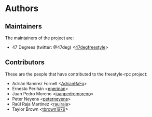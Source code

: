 # Authors

## Maintainers

The maintainers of the project are:

* 47 Degrees (twitter: @47deg) <[47degfreestyle](https://github.com/47degfreestyle)>

## Contributors

These are the people that have contributed to the freestyle-rpc project:

* Adrián Ramírez Fornell <[AdrianRaFo](https://github.com/AdrianRaFo)>
* Ernesto Periñán <[eperinan](https://github.com/eperinan)>
* Juan Pedro Moreno <[juanpedromoreno](https://github.com/juanpedromoreno)>
* Peter Neyens <[peterneyens](https://github.com/peterneyens)>
* Raúl Raja Martínez <[raulraja](https://github.com/raulraja)>
* Taylor Brown <[tbrown1979](https://github.com/tbrown1979)>